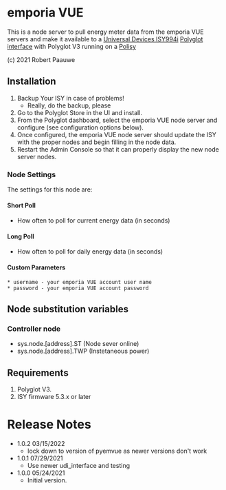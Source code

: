 
# emporia VUE

This is a node server to pull energy meter data from the emporia VUE servers and make it
available to a [Universal Devices ISY994i](https://www.universal-devices.com/residential/ISY)
[Polyglot interface](http://www.universal-devices.com/developers/polyglot/docs/) with 
Polyglot V3 running on a [Polisy](https://www.universal-devices.com/product/polisy/)

(c) 2021 Robert Paauwe

## Installation

1. Backup Your ISY in case of problems!
   * Really, do the backup, please
2. Go to the Polyglot Store in the UI and install.
3. From the Polyglot dashboard, select the emporia VUE node server and configure (see configuration options below).
4. Once configured, the emporia VUE node server should update the ISY with the proper nodes and begin filling in the node data.
5. Restart the Admin Console so that it can properly display the new node server nodes.

### Node Settings
The settings for this node are:

#### Short Poll
   * How often to poll for current energy data (in seconds)
#### Long Poll
   * How often to poll for daily energy data (in seconds)
#### Custom Parameters
	* username - your emporia VUE account user name
	* password - your emporia VUE account password

## Node substitution variables
### Controller node
 * sys.node.[address].ST      (Node sever online)
 * sys.node.[address].TWP     (Instetaneous power)



## Requirements
1. Polyglot V3.
2. ISY firmware 5.3.x or later

# Release Notes

- 1.0.2 03/15/2022
   - lock down to version of pyemvue as newer versions don't work
- 1.0.1 07/29/2021
   - Use newer udi_interface and testing
- 1.0.0 05/24/2021
   - Initial version.
